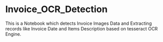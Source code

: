 # Invoice_OCR_Detection
This is a Notebook which detects Invoice Images Data and Extracting records like Invoice Date and Items Description based on tesseract OCR Engine.

